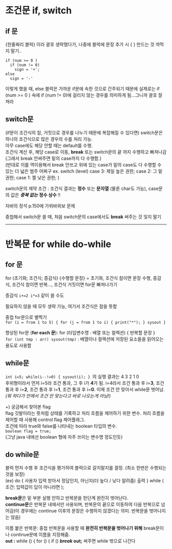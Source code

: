 조건문 if, switch
===
  
## if 문  
  
{한줄짜리 블럭} 이라 괄호 생략했다가, 나중에 블럭에 문장 추가 시 { } 만드는 것 까먹지 말기..  

```
if (num >= 0 )
  if (num != 0)
    sign = '+';
else
  sign = '-'
```
이렇게 했을 때, else 블럭은 가까운 if문에 속한 것으로 간주되기 때문에 실제로는 if (num >= 0 ) 속에 if (num != 0)에 걸리지 않는 경우를 의미하게 됨...그니까 괄호 잘 쳐라  
  
## switch문  
(if문이 조건식의 참, 거짓으로 경우를 나누기 때문에 복잡해질 수 있다면) switch문은 하나의 조건식으로 많은 경우의 수를 처리 가능.  
아무 case에도 해당 안할 때는 default를 수행.  
조건식 계산 후, 해당 case로 이동, **break** 또는 switch문의 끝 까지 수행하고 빠져나감 (그래서 break 안써주면 밑의 case까지 다 수행함.)  
(반대로 이를 역이용해서 break 안쓰고 위에 있는 case가 밑의 case도 다 수행할 수 있는 더 넓은 범주 어쩌구 ex. switch (level) case 3: 제일 높은 권한; case 2: 그 밑 권한; case 1: 젤 낮은 권한; )    
  
switch문의 제약 조건 : 조건식 결과는 **정수** 또는 **문자열** (물론 char도 가능), case문의 값은 ***중복 없는*** **정수 상수** !!  
  
자바의 정석 p.150에 가위바위보 문제  
  
중첩해서 switch문 쓸 때, 처음 switch문의 case에서도 **break** 써주는 것 잊지 말기  
  
-----------
  
반복문 for while do-while
===
  
## for 문  
for (초기화; 조건식; 증감식) {수행할 문장} = 초기화, 조건식 참이면 문장 수행, 증감식, 조건식 참이면 반복..., 조건식 거짓이면 for문 빠져나가기  
  
증감식 ``` i+=2 i*=3 ``` 같이 쓸 수도  
  
필요하지 않을 때 모두 생략 가능, 여기서 조건식은 참을 뜻함  
  
중첩 for문으로 별찍기  
``` for (i = from 1 to 5) { for (j = from 1 to i) { print("*"); } sysout } ```  
  
향상된 for문 (**for each 문**): for (타입변수명 : 배열 또는 컬렉션) { 반복할 문장 }   
``` for (int tmp : arr) sysout(tmp) ``` : 배열이나 컬렉션에 저장된 요소들을 읽어오는 용도로 사용함  
  
## while문  
  
``` int i=5; while(i--!=0) { sysout(i); }  ```의 실행 결과는 4 3 2 1 0  
후위형이라서 먼저 i=5라 조건 통과, 그 후 i가 **4**가 됨. i=4라서 조건 통과 후 i=**3**, 조건 통과 후 i=**2**, 조건 통과 후 i=**1**, 조건 통과 후 i=**0**. 이제 조건 안 맞아서 while문 벗어남. *(뭐 하다가 안에서 조건 안 맞는다고 바로 나오는게 아님!)*  
  
+) 궁금해서 찾아본 flag  
flag 깃발이라는 뜻처럼 상태를 기록하고 처리 흐름을 제어하기 위한 변수. 처리 흐름을 제어할 때 사용해 control flag 제어플래그.  
조건에 따라 true와 false를 나타내는 boolean 타입의 변수.  
``` boolean flag = true; ```  
(그냥 java 내에선 boolean 형에 자주 쓰이는 변수명 정도인듯)  
  
## do while문  
  
블럭 먼저 수행 후 조건식을 평가하여 블럭으로 갈지말지를 결정. (최소 한번은 수행되는 것을 보장)  
(ex) do { 사용자 입력 받아서 정답인지, 아닌지(더 높다 / 낮다 알려줌) 출력 } while ( 조건: 입력값이 답이 아니라면 );   
  
**break문**은 밑 부분 실행 안하고 반복문을 한단계 완전히 벗어난다.  
**continue문**은 반복문 내에서만 사용되며, 반복문의 끝으로 이동하여 다음 반복으로 넘어감(이 경우에는 continue 이후의 문장은 수행하지 않겠다는 의미. 반복문을 벗어나지는 않음)  
  
이름 붙은 반복문: 중첩 반복문을 사용할 때 **완전히 반복문을 벗어나기 위해** break문이나 continue문에 이름을 지정해줌.  
**out :** while () { for () { if () ***break* out;** 써주면 while 밖으로 나간다
